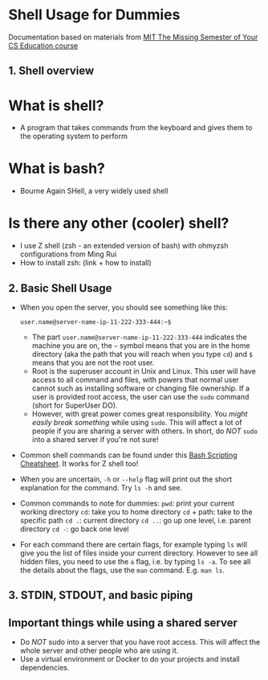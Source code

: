 # Shell Usage for Dummies
Documentation based on materials from [MIT The Missing Semester of Your CS Education course](https://missing.csail.mit.edu)

## 1. Shell overview
# What is shell?
* A program that takes commands from the keyboard and gives them to the operating system to perform
# What is bash?
* Bourne Again SHell, a very widely used shell
# Is there any other (cooler) shell?
* I use Z shell (zsh - an extended version of bash) with ohmyzsh configurations from Ming Rui 
* How to install zsh: (link + how to install)

## 2. Basic Shell Usage
* When you open the server, you should see something like this:
  ```shell
  user.name@server-name-ip-11-222-333-444:~$
  ```
  - The part `user.name@server-name-ip-11-222-333-444` indicates the machine you are on, the `~` symbol means that you are in the home directory (aka the path that you will reach when you type `cd`) and `$` means that you are not the root user.
  - Root is the superuser account in Unix and Linux. This user will have access to all command and files, with powers that normal user cannot such as installing software or changing file ownership. If a user is provided root access, the user can use the `sudo` command (short for SuperUser DO). 
  - However, with great power comes great responsibility. You _might easily break something_ while using `sudo`. This will affect a lot of people if you are sharing a server with others. In short, do _NOT_ `sudo` into a shared server if you're not sure!

* Common shell commands can be found under this [Bash Scripting Cheatsheet](https://devhints.io/bash). It works for Z shell too!

* When you are uncertain, `-h` or `--help` flag will print out the short explanation for the command. Try `ls -h` and see.

* Common commands to note for dummies:
  `pwd`: print your current working directory
  `cd`: take you to home directory
      `cd` + path: take to the specific path
      `cd .`: current directory
      `cd ..`: go up one level, i.e. parent directory
      `cd -`: go back one level
* For each command there are certain flags, for example typing `ls` will give you the list of files inside your current directory. However to see all hidden files, you need to use the `a` flag, i.e. by typing `ls -a`. To see all the details about the flags, use the `man` command. E.g. `man ls`.

## 3. STDIN, STDOUT, and basic piping

## Important things while using a shared server
* Do _NOT_ sudo into a server that you have root access. This will affect the whole server and other people who are using it.
* Use a virtual environment or Docker to do your projects and install dependencies.
